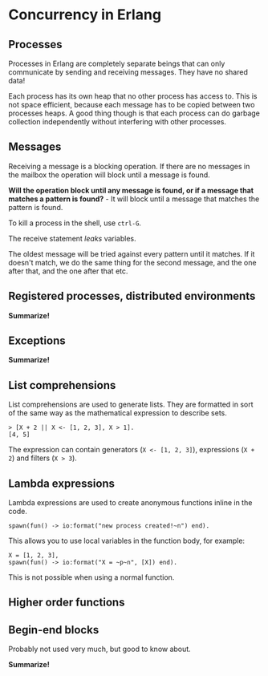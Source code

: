# Concurrency in Erlang

## Processes

Processes in Erlang are completely separate beings that can only communicate by sending and receiving messages. They have no shared data!

Each process has its own heap that no other process has access to. This is not space efficient, because each message has to be copied between two processes heaps. A good thing though is that each process can do garbage collection independently without interfering with other processes.

## Messages

Receiving a message is a blocking operation. If there are no messages in the mailbox the operation will block until a message is found.

**Will the operation block until any message is found, or if a message that matches a pattern is found?** - It will block until a message that matches the pattern is found.

To kill a process in the shell, use `ctrl-G`.

The receive statement *leaks* variables.

The oldest message will be tried against every pattern until it matches. If it doesn't match, we do the same thing for the second message, and the one after that, and the one after that etc.

## Registered processes, distributed environments

**Summarize!**

## Exceptions 

**Summarize!**

## List comprehensions

List comprehensions are used to generate lists. They are formatted in sort of the same way as the mathematical expression to describe sets.

    > [X + 2 || X <- [1, 2, 3], X > 1].
    [4, 5]

The expression can contain generators (`X <- [1, 2, 3]`), expressions (`X + 2`) and filters (`X > 3`).

## Lambda expressions

Lambda expressions are used to create anonymous functions inline in the code.

    spawn(fun() -> io:format("new process created!~n") end).

This allows you to use local variables in the function body, for example:

    X = [1, 2, 3],
    spawn(fun() -> io:format("X = ~p~n", [X]) end).

This is not possible when using a normal function.

## Higher order functions

## Begin-end blocks

Probably not used very much, but good to know about.

**Summarize!**